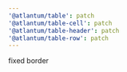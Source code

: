 ```yaml
---
'@atlantum/table': patch
'@atlantum/table-cell': patch
'@atlantum/table-header': patch
'@atlantum/table-row': patch
---
```


fixed border
